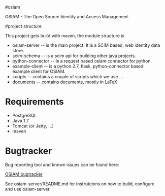 #osiam

OSIAM - The Open Source Identity and Access Management

#project structure

This project gets build with maven, the module structure is

* osiam-server -- is the main project. It is a SCIM based, web identity data store.
* scim-schema -- is a scim api for building other java projects.
* python-connector -- is a request based osiam connector for python.
* example-client -- is a python 2.7, flask, python-connector based example
  client for OSIAM.
* scripts -- contains a couple of scripts which we use ...
* documents -- contains documents, mostly in LaTeX

# Requirements

* PostgreSQL 
* Java 1.7
* Tomcat (or Jetty, ...)
* maven

# Bugtracker

Bug reporting tool and known issues can be found here:

[OSIAM bugtracker](https://github.com/osiam/osiam/issues)

See osiam-server/README.md for instrutcions on how to build, configure and use osiam-server.
